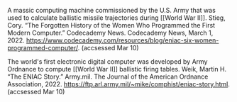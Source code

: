 A massic computing machine commissioned by the U.S. Army that was used to calculate ballistic missile trajectories during [[World War II]].
	Stieg, Cory. “The Forgotten History of the Women Who Programmed the First Modern Computer.” Codecademy News. Codecademy News, March 1, 2022. https://www.codecademy.com/resources/blog/eniac-six-women-programmed-computer/. (accsessed Mar 10)

The world's first electronic digital computer was developed by Army Ordnance to compute [[World War II]] ballistic firing tables.
	Weik, Martin H. “The ENIAC Story.” Army.mil. The Journal of the American Ordnance Association, 2022. https://ftp.arl.army.mil/~mike/comphist/eniac-story.html. (accsessed Mar 10)
